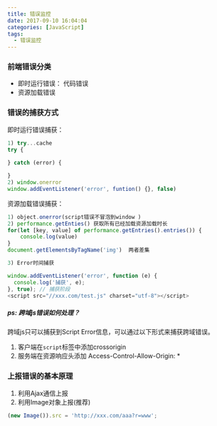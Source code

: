 ```yaml
---
title: 错误监控
date: 2017-09-10 16:04:04
categories: [JavaScript]
tags:
  - 错误监控
---
```


### 前端错误分类
- 即时运行错误： 代码错误
- 资源加载错误

### 错误的捕获方式

即时运行错误捕获：

```js
1) try...cache
try {
        
} catch (error) {

}
2) window.onerror 
window.addEventListener('error', funtion() {}, false)
```
<!-- more -->
资源加载错误捕获：

```js
1) object.onerror(script错误不冒泡到window )
2) performance.getEnties() 获取所有已经加载资源加载时长
for(let [key, value] of performance.getEntries().entries()) {
    console.log(value)
}
document.getElementsByTagName('img')  两者差集

3) Error时间捕获

window.addEventListener('error', function (e) {
  console.log('捕获', e);
}, true); // 捕获阶段
<script src="//xxx.com/test.js" charset="utf-8"></script>  

```

##### ps: 跨域js错误如何处理？

跨域js只可以捕获到Script Error信息，可以通过以下形式来捕获跨域错误。

1. 客户端在`script`标签中添加crossorigin
2. 服务端在资源响应头添加 Access-Control-Allow-Origin: *

### 上报错误的基本原理

1. 利用Ajax通信上报
2. 利用Image对象上报(推荐)

```js
(new Image()).src = 'http://xxx.com/aaa?r=www';
```


